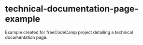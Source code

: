 # technical-documentation-page-example
 Example created for freeCodeCamp project detailing a technical documentation page.
